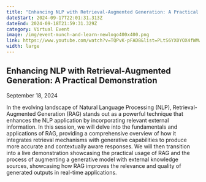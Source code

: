 ```yaml
---
title: "Enhancing NLP with Retrieval-Augmented Generation: A Practical Demonstration"
dateStart: 2024-09-17T22:01:31.313Z
dateEnd: 2024-09-18T21:59:31.329Z
category: Virtual Event
image: /img/event-munch-and-learn-newlogo400x400.png
link: https://www.youtube.com/watch?v=TQPvK-pFAD8&list=PLtS6YX0YOX4fWMwKbp9blyI1GLdXlbWjY
width: large
---
```

## Enhancing NLP with Retrieval-Augmented Generation: A Practical Demonstration

September 18, 2024

In the evolving landscape of Natural Language Processing (NLP), Retrieval-Augmented Generation (RAG) stands out as a powerful technique that enhances the NLP application by incorporating relevant external information. In this session, we will delve into the fundamentals and applications of RAG, providing a comprehensive overview of how it integrates retrieval mechanisms with generative capabilities to produce more accurate and contextually aware responses. We will then transition into a live demonstration showcasing the practical usage of RAG and the process of augmenting a generative model with external knowledge sources, showcasing how RAG improves the relevance and quality of generated outputs in real-time applications.
